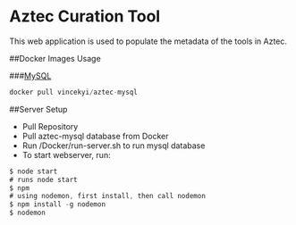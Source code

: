# Aztec Curation Tool
This web application is used to populate the metadata of the tools in Aztec.

##Docker Images Usage

###[MySQL](https://hub.docker.com/_/mysql/)
```js
docker pull vincekyi/aztec-mysql
```

##Server Setup

* Pull Repository
* Pull aztec-mysql database from Docker
* Run /Docker/run-server.sh to run mysql database
* To start webserver, run:
```js
$ node start
# runs node start
$ npm
# using nodemon, first install, then call nodemon
$ npm install -g nodemon
$ nodemon
